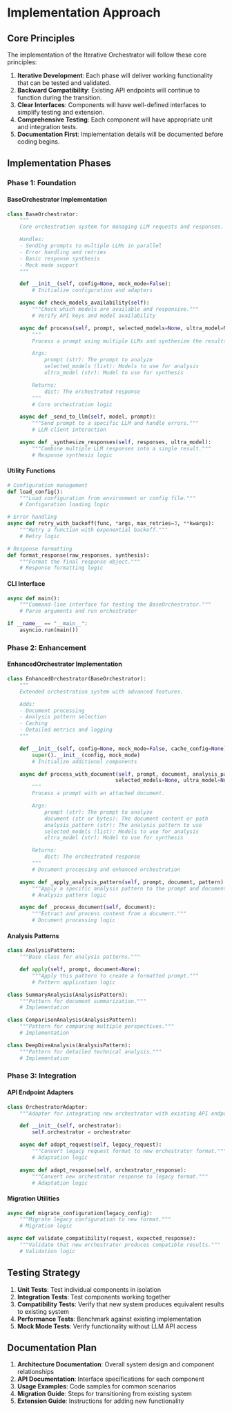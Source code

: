 # Implementation Approach

## Core Principles

The implementation of the Iterative Orchestrator will follow these core principles:

1. **Iterative Development**: Each phase will deliver working functionality that can be tested and validated.
2. **Backward Compatibility**: Existing API endpoints will continue to function during the transition.
3. **Clear Interfaces**: Components will have well-defined interfaces to simplify testing and extension.
4. **Comprehensive Testing**: Each component will have appropriate unit and integration tests.
5. **Documentation First**: Implementation details will be documented before coding begins.

## Implementation Phases

### Phase 1: Foundation

#### BaseOrchestrator Implementation

```python
class BaseOrchestrator:
    """
    Core orchestration system for managing LLM requests and responses.

    Handles:
    - Sending prompts to multiple LLMs in parallel
    - Error handling and retries
    - Basic response synthesis
    - Mock mode support
    """

    def __init__(self, config=None, mock_mode=False):
        # Initialize configuration and adapters

    async def check_models_availability(self):
        """Check which models are available and responsive."""
        # Verify API keys and model availability

    async def process(self, prompt, selected_models=None, ultra_model=None):
        """
        Process a prompt using multiple LLMs and synthesize the results.

        Args:
            prompt (str): The prompt to analyze
            selected_models (list): Models to use for analysis
            ultra_model (str): Model to use for synthesis

        Returns:
            dict: The orchestrated response
        """
        # Core orchestration logic

    async def _send_to_llm(self, model, prompt):
        """Send prompt to a specific LLM and handle errors."""
        # LLM client interaction

    async def _synthesize_responses(self, responses, ultra_model):
        """Combine multiple LLM responses into a single result."""
        # Response synthesis logic
```

#### Utility Functions

```python
# Configuration management
def load_config():
    """Load configuration from environment or config file."""
    # Configuration loading logic

# Error handling
async def retry_with_backoff(func, *args, max_retries=3, **kwargs):
    """Retry a function with exponential backoff."""
    # Retry logic

# Response formatting
def format_response(raw_responses, synthesis):
    """Format the final response object."""
    # Response formatting logic
```

#### CLI Interface

```python
async def main():
    """Command-line interface for testing the BaseOrchestrator."""
    # Parse arguments and run orchestrator

if __name__ == "__main__":
    asyncio.run(main())
```

### Phase 2: Enhancement

#### EnhancedOrchestrator Implementation

```python
class EnhancedOrchestrator(BaseOrchestrator):
    """
    Extended orchestration system with advanced features.

    Adds:
    - Document processing
    - Analysis pattern selection
    - Caching
    - Detailed metrics and logging
    """

    def __init__(self, config=None, mock_mode=False, cache_config=None):
        super().__init__(config, mock_mode)
        # Initialize additional components

    async def process_with_document(self, prompt, document, analysis_pattern=None,
                                   selected_models=None, ultra_model=None):
        """
        Process a prompt with an attached document.

        Args:
            prompt (str): The prompt to analyze
            document (str or bytes): The document content or path
            analysis_pattern (str): The analysis pattern to use
            selected_models (list): Models to use for analysis
            ultra_model (str): Model to use for synthesis

        Returns:
            dict: The orchestrated response
        """
        # Document processing and enhanced orchestration

    async def _apply_analysis_pattern(self, prompt, document, pattern):
        """Apply a specific analysis pattern to the prompt and document."""
        # Analysis pattern logic

    async def _process_document(self, document):
        """Extract and process content from a document."""
        # Document processing logic
```

#### Analysis Patterns

```python
class AnalysisPattern:
    """Base class for analysis patterns."""

    def apply(self, prompt, document=None):
        """Apply this pattern to create a formatted prompt."""
        # Pattern application logic

class SummaryAnalysis(AnalysisPattern):
    """Pattern for document summarization."""
    # Implementation

class ComparisonAnalysis(AnalysisPattern):
    """Pattern for comparing multiple perspectives."""
    # Implementation

class DeepDiveAnalysis(AnalysisPattern):
    """Pattern for detailed technical analysis."""
    # Implementation
```

### Phase 3: Integration

#### API Endpoint Adapters

```python
class OrchestratorAdapter:
    """Adapter for integrating new orchestrator with existing API endpoints."""

    def __init__(self, orchestrator):
        self.orchestrator = orchestrator

    async def adapt_request(self, legacy_request):
        """Convert legacy request format to new orchestrator format."""
        # Adaptation logic

    async def adapt_response(self, orchestrator_response):
        """Convert new orchestrator response to legacy format."""
        # Adaptation logic
```

#### Migration Utilities

```python
async def migrate_configuration(legacy_config):
    """Migrate legacy configuration to new format."""
    # Migration logic

async def validate_compatibility(request, expected_response):
    """Validate that new orchestrator produces compatible results."""
    # Validation logic
```

## Testing Strategy

1. **Unit Tests**: Test individual components in isolation
2. **Integration Tests**: Test components working together
3. **Compatibility Tests**: Verify that new system produces equivalent results to existing system
4. **Performance Tests**: Benchmark against existing implementation
5. **Mock Mode Tests**: Verify functionality without LLM API access

## Documentation Plan

1. **Architecture Documentation**: Overall system design and component relationships
2. **API Documentation**: Interface specifications for each component
3. **Usage Examples**: Code samples for common scenarios
4. **Migration Guide**: Steps for transitioning from existing system
5. **Extension Guide**: Instructions for adding new functionality
